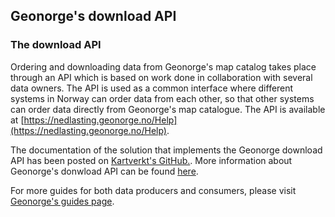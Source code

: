## Geonorge's download API


### The download API

 Ordering and downloading data from Geonorge's map catalog takes place through an API which is based on work done in collaboration with several data owners. The API is used as a common interface where different systems in Norway can order data from each other, so that other systems can order data directly from Geonorge's map catalogue. The API is available at [https://nedlasting.geonorge.no/Help](https://nedlasting.geonorge.no/Help).

The documentation of the solution that implements the Geonorge download API has been posted on [Kartverkt's GitHub.](https://github.com/kartverket/). More information about Geonorge's donwload API can be found [here](https://www.geonorge.no/verktoy/APIer-og-grensesnitt/nedlastingsapiet/).

For more guides for both data producers and consumers, please visit [Geonorge's guides page](https://www.geonorge.no/Geodataarbeid/veiledere/).